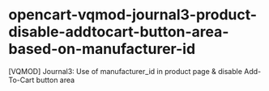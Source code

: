 # opencart-vqmod-journal3-product-disable-addtocart-button-area-based-on-manufacturer-id
[VQMOD] Journal3: Use of manufacturer_id in product page &amp; disable Add-To-Cart button area
